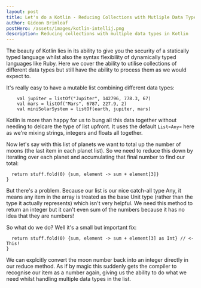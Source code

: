 ```yaml
---
layout: post
title: Let's do a Kotlin - Reducing Collections with Mutliple Data Types
author: Gideon Brimleaf
postHero: /assets/images/kotlin-intellij.png
description: Reducing collections with multiple data types in Kotlin
---
```


The beauty of Kotlin lies in its ability to give you the security of a statically typed language whilst also the syntax flexibility of dynamically typed languages like Ruby.  Here we cover the ability to utilise collections of different data types but still have the ability to process them as we would expect to.

It's really easy to have a mutable list combining different data types:

``` val earth = listOf("Earth", 12756, 149.6, 1)
    val jupiter = listOf("Jupiter", 142796, 778.3, 67)
    val mars = listOf("Mars", 6787, 227.9, 2)
    val miniSolarSystem = listOf(earth, jupiter, mars)
```

Kotlin is more than happy for us to bung all this data together without needing to delcare the type of list upfront.  It uses the default `List<Any>` here as we're mixing strings, integers and floats all together. 

Now let's say with this list of planets we want to total up the number of moons (the last item in each planet list). So we need to reduce this down by iterating over each planet and accumulating that final number to find our total:


``` fun moonTotaller(stuff: List<List<Any>>): Int {
  return stuff.fold(0) {sum, element -> sum + element[3]}
}
```

But there's a problem. Because our list is our nice catch-all type Any, it means any item in the array is treated as the base Unit type (rather than the type it actually represents) which isn't very helpful. We need this method to return an integer but it can't even sum of the numbers because it has no idea that they are numbers!

So what do we do?  Well it's a small but important fix:

``` fun moonTotaller(stuff: List<List<Any>>): Int {
  return stuff.fold(0) {sum, element -> sum + element[3] as Int} // <- This!
}
```

We can explcitly convert the moon number back into an integer directly in our reduce method.  As if by magic this suddenly gets the compiler to recognise our item as a number again, giving us the ability to do what we need whilst handling multiple data types in the list.




